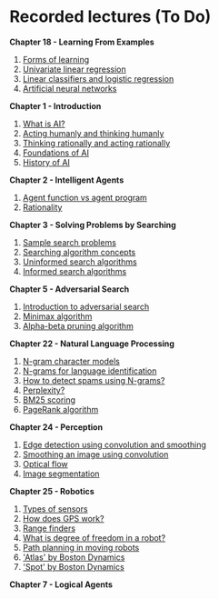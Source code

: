# Recorded lectures (To Do)

**Chapter 18 - Learning From Examples**  
   1. [Forms of learning](https://www.youtube.com/watch?v=X7Ahz84K4cg)
   1. [Univariate linear regression](https://youtu.be/UcISiqqJvDg)
   1. [Linear classifiers and logistic regression](https://youtu.be/DZzOwlNBNkM)
   1. [Artificial neural networks](https://youtu.be/VzRjLQpY_dE)

**Chapter 1 - Introduction**  
   1. [What is AI?]()
   1. [Acting humanly and thinking humanly](https://youtu.be/ml9hS8UxF2o)
   1. [Thinking rationally and acting rationally](https://www.youtube.com/watch?v=bioz_1pHSvs)
   1. [Foundations of AI](https://youtu.be/uAliWinAyAs)
   1. [History of AI](https://youtu.be/bzkT3NgLIr8)

**Chapter 2 - Intelligent Agents**  
   1. [Agent function vs agent program]()
   1. [Rationality]()

**Chapter 3 - Solving Problems by Searching**  
   1. [Sample search problems](https://youtu.be/5adr4M_6d8Y)
   1. [Searching algorithm concepts](https://youtu.be/TRAgHQkuo3M)
   1. [Uninformed search algorithms](https://youtu.be/eyXynZTshP0)
   1. [Informed search algorithms](https://youtu.be/BgHZIjAuYNc)

**Chapter 5 - Adversarial Search**  
   1. [Introduction to adversarial search](https://youtu.be/6k8WilOGtXY)
   1. [Minimax algorithm](https://www.youtube.com/watch?v=uFhcHA57iLU)
   1. [Alpha-beta pruning algorithm](https://www.youtube.com/watch?v=n6mbgKICrVU)

**Chapter 22 - Natural Language Processing**  
   1. [N-gram character models](https://www.youtube.com/watch?v=BvZDV7MX6UI)
   1. [N-grams for language identification](https://www.youtube.com/watch?v=pusLb-kc0FI)
   1. [How to detect spams using N-grams?](https://www.youtube.com/watch?v=oCv2AKMJz9Q)
   1. [Perplexity?](https://www.youtube.com/watch?v=GkG-P12B4u0)
   1. [BM25 scoring](https://www.youtube.com/watch?v=a3sg6MH8m4k)
   1. [PageRank algorithm](https://www.youtube.com/watch?v=CsvyPNdQAHg)

**Chapter 24 - Perception**      
   1. [Edge detection using convolution and smoothing](https://www.youtube.com/watch?v=lNidFPBAjNM)
   1. [Smoothing an image using convolution](https://www.youtube.com/watch?v=mjh5NIn1yHk)
   1. [Optical flow](https://www.youtube.com/watch?v=T1AePiEFvc0)
   1. [Image segmentation](https://www.youtube.com/watch?v=rFjTP3CaP1U)

**Chapter 25 - Robotics**  
   1. [Types of sensors](https://youtu.be/6mFUiwMHOZ8)
   1. [How does GPS work?](https://youtu.be/9QaDQWA-9fg)
   1. [Range finders](https://youtu.be/wvs5qXfyMIA)
   1. [What is degree of freedom in a robot?]()
   1. [Path planning in moving robots]()
   1. ['Atlas' by Boston Dynamics](https://www.youtube.com/watch?v=rVlhMGQgDkY)
   1. ['Spot' by Boston Dynamics](https://www.youtube.com/watch?v=wlkCQXHEgjA)

**Chapter 7 - Logical Agents**  
